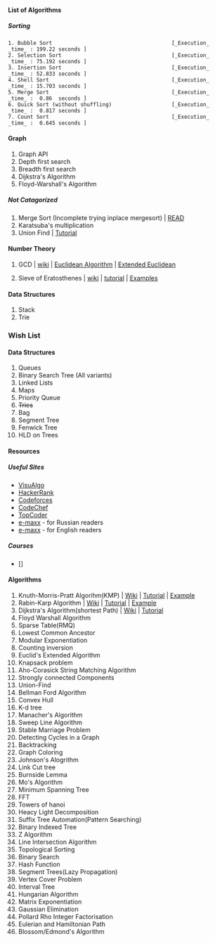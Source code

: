 #### List of Algorithms
##### Sorting
    1. Bubble Sort 										[_Execution_ _time_ : 199.22 seconds ]  
    2. Selection Sort									[_Execution_ _time_ : 75.192 seconds ]  
    3. Insertion Sort									[_Execution_ _time_ : 52.833 seconds ]  
    4. Shell Sort										[_Execution_ _time_ : 15.703 seconds ]  
    5. Merge Sort										[_Execution_ _time_ :  0.86  seconds ]  
    6. Quick Sort (without shuffling)					[_Execution_ _time_ :  0.817 seconds ]  
    7. Count Sort										[_Execution_ _time_ :  0.645 seconds ]  

#### Graph
1. Graph API  
2. Depth first search  
3. Breadth first search  
4. Dijkstra's Algorithm
5. Floyd-Warshall's Algorithm

##### Not Catagorized
1. Merge Sort  (Incomplete trying inplace mergesort) | [READ](http://citeseerx.ist.psu.edu/viewdoc/download?doi=10.1.1.22.8523&rep=rep1&type=pdf)
2. Karatsuba's multiplication
3. Union Find | [Tutorial](https://www.hackerearth.com/practice/notes/disjoint-set-union-union-find/)

#### Number Theory
1. GCD | [wiki](https://en.wikipedia.org/wiki/Greatest_common_divisor) | [Euclidean Algorithm](https://www.khanacademy.org/computing/computer-science/cryptography/modarithmetic/a/the-euclidean-algorithm) | [Extended Euclidean](http://www-math.ucdenver.edu/~wcherowi/courses/m5410/exeucalg.html)

2. Sieve of Eratosthenes | [wiki](https://en.wikipedia.org/wiki/Sieve_of_Eratosthenes) | [tutorial](http://primes.utm.edu/glossary/xpage/sieveoferatosthenes.html) | [Examples](http://www.geeksforgeeks.org/sieve-of-eratosthenes/)

#### Data Structures
1. Stack
2. Trie



### Wish List

#### Data Structures
1. Queues
2. Binary Search Tree (All variants)
3. Linked Lists
4. Maps
5. Priority Queue
6. <del>Tries</del>
7. Bag
8. Segment Tree
9. Fenwick Tree
10. HLD on Trees

#### Resources
##### Useful Sites
* [VisuAlgo](https://visualgo.net/en)
* [HackerRank](http://hackerrank.com/) 
* [Codeforces](http://codeforces.com/) 
* [CodeChef](https://www.codechef.com/) 
* [TopCoder](https://www.topcoder.com/)
* [e-maxx](http://e-maxx.ru/) - for Russian readers
* [e-maxx](https://e-maxx-eng.appspot.com/) - for English readers

##### Courses
* []

#### Algorithms

1. Knuth-Morris-Pratt Algorihm(KMP) | [Wiki](https://en.wikipedia.org/wiki/Knuth%E2%80%93Morris%E2%80%93Pratt_algorithm) | [Tutorial](http://www.ics.uci.edu/~eppstein/161/960227.html) | [Example](http://www.geeksforgeeks.org/searching-for-patterns-set-2-kmp-algorithm/)
2. Rabin-Karp Algorithm | [Wiki](https://en.wikipedia.org/wiki/Rabin%E2%80%93Karp_algorithm) | [Tutorial](https://www.topcoder.com/community/data-science/data-science-tutorials/introduction-to-string-searching-algorithms/) | [Example](http://www.geeksforgeeks.org/searching-for-patterns-set-3-rabin-karp-algorithm/)
3. Dijkstra's Algorithm(shortest Path) | [Wiki](https://en.wikipedia.org/wiki/Dijkstra%27s_algorithm) | [Tutorial](https://www.topcoder.com/community/data-science/data-science-tutorials/introduction-to-graphs-and-their-data-structures-section-3/#dijkstra)
4. Floyd Warshall Algorithm 
5. Sparse Table(RMQ)
6. Lowest Common Ancestor 
7. Modular Exponentiation
8. Counting inversion
9. Euclid's Extended Algorithm
10. Knapsack problem
11. Aho-Corasick String Matching Algorithm
12. Strongly connected Components
13. Union-Find
14. Bellman Ford Algorithm
15. Convex Hull
16. K-d tree
17. Manacher's Algorithm
18. Sweep Line Algorithm
19. Stable Marriage Problem
20. Detecting Cycles in a Graph
21. Backtracking
22. Graph Coloring
23. Johnson's Alogrithm
24. Link Cut tree
25. Burnside Lemma
26. Mo's Algorithm
27. Minimum Spanning Tree
28. FFT
29. Towers of hanoi
30. Heacy Light Decomposition
31. Suffix Tree Automation(Pattern Searching)
32. Binary Indexed Tree
33. Z Algorithm
34. Line Intersection Algorithm
35. Topological Sorting
36. Binary Search
37. Hash Function
38. Segment Trees(Lazy Propagation)
39. Vertex Cover Problem
40. Interval Tree
41. Hungarian Algorithm
42. Matrix Exponentiation
43. Gaussian Elimination
44. Pollard Rho Integer Factorisation
45. Eulerian and Hamiltonian Path
46. Blossom/Edmond's Algorithm

